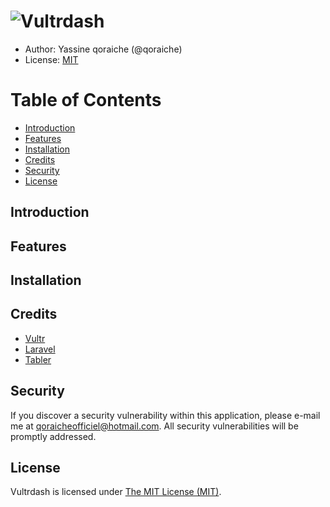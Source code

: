 # ![Vultrdash](https://raw.githubusercontent.com/Qoraiche/Vultrdash/master/readme-header-image.png)

* Author: Yassine qoraiche (@qoraiche)
* License: [MIT](https://vultrdash.mit-license.org/)

# Table of Contents

* [Introduction](#intro)
* [Features](#features)
* [Installation](#installation)
* [Credits](#credits)
* [Security](#security)
* [License](#license)

<a id="intro"></a>
## Introduction

<a id="features"></a>
## Features

<a id="installation"></a>
## Installation

<a id="credits"></a>
## Credits

* [Vultr](//vultr.com/)
* [Laravel](//laravel.com/)
* [Tabler](http://tabler.github.io/)


<a id="security"></a>
## Security

If you discover a security vulnerability within this application, please e-mail me at qoraicheofficiel@hotmail.com. All security vulnerabilities will be promptly addressed.

<a id="license"></a>
## License

Vultrdash is licensed under [The MIT License (MIT)](https://vultrdash.mit-license.org/).
